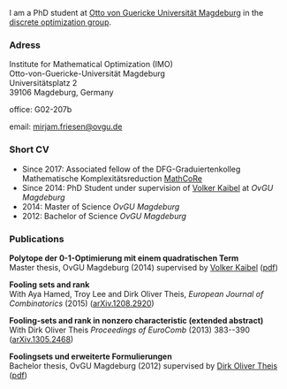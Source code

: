 
I am a PhD student at [Otto von Guericke Universität Magdeburg](www.ovgu.de) in the [discrete optimization group](http://www.math.uni-magdeburg.de/institute/imo/ag_kaibel/).

### Adress
Institute for Mathematical Optimization (IMO)  
Otto-von-Guericke-Universität Magdeburg  
Universitätsplatz 2  
39106 Magdeburg, Germany  

office: G02-207b

email: [mirjam.friesen@ovgu.de](mailto:mirjam.friesen@ovgu.de)


### Short CV

- Since 2017: Associated fellow of the DFG-Graduiertenkolleg Mathematische Komplexitätsreduction [MathCoRe](https://www.mathcore.ovgu.de/)
- Since 2014: PhD Student under supervision of [Volker Kaibel](http://www.math.uni-magdeburg.de/~kaibel/) at _OvGU Magdeburg_
- 2014: Master of Science _OvGU Magdeburg_
- 2012: Bachelor of Science _OvGU Magdeburg_

### Publications

**Polytope der 0-1-Optimierung mit einem quadratischen Term**  
Master thesis, OvGU Magdeburg (2014)
supervised by [Volker Kaibel](http://www.math.uni-magdeburg.de/~kaibel/) 
([pdf](masterarbeit.pdf))

**Fooling sets and rank**  
With Aya Hamed, Troy Lee and Dirk Oliver Theis,
_European Journal of Combinatorics_ (2015)
([arXiv.1208.2920](https://arxiv.org/abs/1208.2920))

**Fooling-sets and rank in nonzero characteristic (extended abstract)**  
With Dirk Oliver Theis
_Proceedings of EuroComb_ (2013) 383--390
([arXiv.1305.2468](https://arxiv.org/abs/1305.2468))

**Foolingsets und erweiterte Formulierungen**  
Bachelor thesis, OvGU Magdeburg (2012)
supervised by [Dirk Oliver Theis](https://www.theory.cs.ut.ee/people/dot)
([pdf](bachelorarbeit.pdf))
